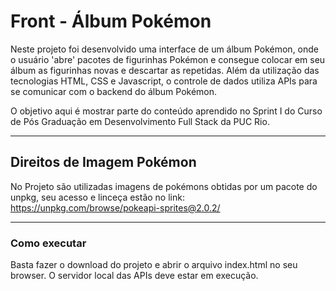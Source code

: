 # Front - Álbum Pokémon

Neste projeto foi desenvolvido uma interface de um álbum Pokémon, onde o usuário 'abre' pacotes de figurinhas Pokémon e
consegue colocar em seu álbum as figurinhas novas e descartar as repetidas. Além da utilização das tecnologias HTML, CSS e Javascript, 
o controle de dados utiliza APIs para se comunicar com o backend do álbum Pokémon.

O objetivo aqui é mostrar parte do conteúdo aprendido no Sprint I do Curso de Pós Graduação em Desenvolvimento Full Stack da PUC Rio.

---
## Direitos de Imagem Pokémon

No Projeto são utilizadas imagens de pokémons obtidas por um pacote do unpkg, seu acesso e linceça estão no link: 
https://unpkg.com/browse/pokeapi-sprites@2.0.2/

---
### Como executar

Basta fazer o download do projeto e abrir o arquivo index.html no seu browser.
O servidor local das APIs deve estar em execução.

